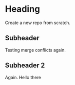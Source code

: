 # Heading
Create a new repo from scratch.

## Subheader
Testing merge conflicts again.

## Subheader 2
Again.
Hello
there